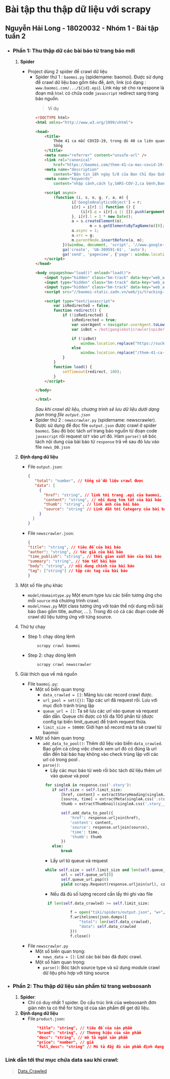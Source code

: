 # Bài tập thu thập dữ liệu với scrapy

## Nguyễn Hải Long - 18020032 - Nhóm 1 - Bài tập tuần 2

* ### Phần 1: Thu thập dữ các bài báo từ trang báo mới
    1. **Spider**
        - Project dùng 2 spider để crawl dữ liệu
            + Spider thứ 1 : `baomoi.py` (spidername: baomoi). Được sử dụng để crawl dữ liệu bao gồm tiêu đề, ảnh, link (có dạng : `www.baomoi.com/.../${id}.epi`). Link này sẽ cho ra respone là đoạn mã `html` có chứa code ``javascript`` redirect sang trang báo nguồn.
                > Ví dụ
                ```html
                <!DOCTYPE html>
                <html xmlns="http://www.w3.org/1999/xhtml">
                
                <head>
                    <title>
                        Thêm 41 ca mắc COVID-19, trong đó 40 ca liên quan đến Đà Nẵng, Việt Nam có 713 bệnh nhân - Báo Sức Khỏe & Đời
                        Sống
                    </title>
                    <meta name="referrer" content="unsafe-url" />
                    <link rel="canonical"
                        href="https://baomoi.com/them-41-ca-mac-covid-19-trong-do-40-ca-lien-quan-den-da-nang-viet-nam-co-713-benh-nhan/c/35934364.epi" />
                    <meta name="description"
                        content="Bản tin 18h ngày 5/8 của Ban Chỉ đạo Quốc gia cho biết đã ghi nhận thêm 41 ca mắc mới COVID-19, trong đó có 34 ca tại Đà Nẵng, 04 ca tại Lạng Sơn, 02 ca tại Bắc Giang, 01 ca nhập cảnh được cách ly ngay. Việt Nam hiện có 713 bệnh nhân" />
                    <meta name="keywords"
                        content="nhập cảnh,cách ly,SARS-COV-2,ca bệnh,Ban chỉ đạo quốc gia,bệnh nhân,IO4405,ca nhiễm,Đà Nẵng,dương tính,Bệnh viện Đà Nẵng,Lạng Sơn,Bắc Giang,Liên Chiều,sân bay Tân Sân Nhất,cộng đồng,Bệnh viện Bà Rịa,dịch,Nhi Đà Nẵng,âm tính" />
                
                    <script async>
                        (function (i, s, o, g, r, a, m) {
                                i['GoogleAnalyticsObject'] = r;
                                i[r] = i[r] || function () {
                                    (i[r].q = i[r].q || []).push(arguments);
                                }, i[r].l = 1 * new Date();
                                a = s.createElement(o),
                                        m = s.getElementsByTagName(o)[0];
                                a.async = 1;
                                a.src = g;
                                m.parentNode.insertBefore(a, m);
                            })(window, document, 'script', '//www.google-analytics.com/analytics.js', 'ga');
                            ga('create', 'UA-309591-61', 'auto');
                            ga('send', 'pageview', {'page': window.location.pathname + window.location.search + window.location.hash});
                    </script>
                </head>
                
                <body onpageshow="load()" onload="load()">
                    <input type="hidden" class="bm-track" data-key="web_all" data-value="" />
                    <input type="hidden" class="bm-track" data-key="web_article" data-value="35934364" />
                    <input type="hidden" class="bm-track" data-key="web_article_redirect" data-value="35934364" />
                    <script src="//baomoi-static.zadn.vn/web/js/tracking-dist.js?v=1.2.0"></script>
                
                    <script type="text/javascript">
                        var isRedirected = false;
                        function redirect() {
                            if (!isRedirected) {
                                isRedirected = true;
                                var userAgent = navigator.userAgent.toLowerCase();
                                var isBot = /bot|googlebot|crawler|spider|robot|crawling/i.test(userAgent);
                
                                if (!isBot)
                                    window.location.replace("https://suckhoedoisong.vn/them-41-ca-mac-covid-19-trong-do-40-ca-lien-quan-den-da-nang-viet-nam-co-713-benh-nhan-n178251.html");
                                else
                                    window.location.replace("/them-41-ca-mac-covid-19-trong-do-40-ca-lien-quan-den-da-nang-viet-nam-co-713-benh-nhan/c/35934364.epi");
                            }
                        }
                        function load() {
                            setTimeout(redirect, 100);
                        }
                    </script>
                
                </body>
                
                </html>
                ```                                                                                                                                                                                                                                                  
                *Sau khi crawl dữ liệu, chương trình sẽ lưu dữ liệu dưới dạng json trong file `output.json`* 
            + Spider thứ 2 : `newscrawler.py` (spidername: newscrawler). Được sử dụng để đọc file `output.json` được crawl ở spider `baomoi`. Sau đó bóc tách *url* trang báo nguồn từ đoạn code `javascript` rồi request `GET` vào *url* đó. Hàm `parse()` sẽ bóc tách nội dung của bài báo từ `response` trả về sau đó lưu vào file `news_DB.json`

    2. **Định dạng dữ liệu**
        - File `output.json`:
             ```json
          { 
                "total": "number", // tổng số dữ liệu crawl được
                "data": [ 
                  { 
                    "href": "string", // link tới trang .epi của baomoi,
                    "content": "string", // nội dung tóm tắt của bài báo
                    "thumb": "string", // link ảnh của bài báo
                    "source": "string" // Link dẫn tới Category của bài báo         
                  }
               ]
          }
          ```
         - File `newscrawler.json`:
             ```json
           { 
             "title": "string", // tiêu đề của bài báo
             "author": "string", // tác giả của bài báo
             "time_publish": "string", // thời gian xuất bản của bài báo
             "summary": "string", // tóm tắt bài báo 
             "body": "string", // nội dung chính của bài báo
             "tag": ["string"] // tập các tag của bài báo   
           }
           ```
    3. Một số file phụ khác
        - `model/domaintype.py` Một enum type lưu các biến tương ứng cho mỗi `source` mà chương trình crawl.
        - `model/news.py` Một class tương ứng với toàn thể nội dung mỗi bài báo (bao gồm title, author, ... ). Trong đó có cả các đoạn code để crawl dữ liệu tương ứng với từng source.
    4. Thứ tự chạy
        * Step 1: chạy dòng lệnh 
            ~~~
                scrapy crawl baomoi
            ~~~
        * Step 2: chạy dòng lệnh 
            ~~~
                scrapy crawl newscrawler
            ~~~   
    5. Giải thích qua về mã nguồn
        * File `baomoi.py`:
            - Một số biến quan trọng:
                + `data_crawled = []`: Mảng lưu các record crawl được.
                + `url_pool = set({})`: Tập các url đã request rồi. Lưu với mục đích tránh trùng lặp
                + `queue_url = []`: Ta sẽ lưu các url vào queue và request dần dần. Queue chỉ được có tối đa 100 phần tử (được config tại biến limit_queue) để tránh request thừa.
                +  `limit_size = 50000`: Giới hạn số record mà ta sẽ crawl từ baomoi
            - Một số hàm quan trọng:
                + `add_data_to_pool()`: Thêm dữ liệu vào biến `data_crawled`. Bao gồm cả công việc check xem url đó có đúng là url dẫn đến bài báo hay không vào check trùng lặp với các url có trong pool .
                + `parse()`:
                    + Lấy các mục báo từ web rồi bóc tách dữ liệu thêm url vào *queue* và *pool* 
                    ```python
                     for singleA in response.css('.story'):
                        if self.size < self.limit_size:
                            [href, content] = extractStoryHeading(singleA.css('.story__heading'))
                            [source, time] = extractMeta(singleA.css('.story__meta'))
                            thumb = extractThumbnail(singleA.css('.story__thumb'))
            
                            self.add_data_to_pool({
                                'href': response.urljoin(href),
                                'content': content,
                                'source': response.urljoin(source),
                                'time': time,
                                'thumb': thumb
                            })
                        else:
                            break
                    ```    
                    + Lấy url từ queue và request
                    ```python
                     while self.size < self.limit_size and len(self.queue_url) > 0:
                            url = self.queue_url[0]
                            self.queue_url.pop(0)
                            yield scrapy.Request(response.urljoin(url), callback=self.parse)
                    ```
                    + Nếu đã đủ số lượng record cần lấy thì ghi vào file
                    ```python
                      if len(self.data_crawled) >= self.limit_size:
                    
                                f = open("tiki/spiders/output.json", "w+", encoding="utf-8")
                                f.writelines(json.dumps({
                                    "total": len(self.data_crawled),
                                    "data": self.data_crawled
                                }))
                                f.close()
                    ```
        * File `newscrawler.py`
            + Một số biến quan trọng:
                -  `news_data = []`: List các bài báo đã được crawl.
            + Một số hàm quan trọng:
                - `parse()`: Bóc tách source type và sử dụng module crawl dữ liệu phù hợp với từng source

* ### Phần 2: Thu thập dữ liệu sản phẩm từ trang websosanh
    1. **Spider**:
        - Chỉ có duy nhất 1 spider. Do cấu trúc link của websosanh đơn giản nên ta có thể for từng id của sản phẩm để get dữ liệu. 
    2. **Định dạng dữ liệu**
        - File `product.json`:
            ```json
                "title": "string", // tiêu đề của sản phẩm
                "brand": "string", // Thương hiệu của sản phẩm
                "desc": "string", // mô tả ngắn sản phẩm
                "price": "number", // giá 
                "full_desc": "string" // Mô tả đầy đủ sản phẩm định dạng HTML       
            ```
          
### Link dẫn tới thư mục chứa data sau khi crawl:
> <a href="https://drive.google.com/drive/folders/1SfYuXOzDiQdMOMHVb_cJgr6QmVMVOgSa?usp=sharing"> Data_Crawled </a> 
